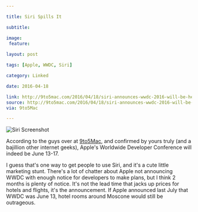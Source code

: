 ```yaml
---

title: Siri Spills It

subtitle: 

image:
 feature: 
 
layout: post

tags: [Apple, WWDC, Siri]

category: Linked

date: 2016-04-18

link: http://9to5mac.com/2016/04/18/siri-announces-wwdc-2016-will-be-held-june-13th-through-june-17th-in-san-francisco/
source: http://9to5mac.com/2016/04/18/siri-announces-wwdc-2016-will-be-held-june-13th-through-june-17th-in-san-francisco/
via: 9to5Mac

---
```


![Siri Screenshot](https://s3-us-west-2.amazonaws.com/www.jimmylittle.com/post-images/Sirispills2.png)

 According to the guys over at [9to5Mac][1], and confirmed by yours truly (and a bajillion other internet geeks), Apple's Worldwide Developer Conference will indeed be June 13-17.
 
 I guess that's one way to get people to use Siri, and it's a cute little marketing stunt.  There's a lot of chatter about Apple not announcing WWDC with enough notice for developers to make plans, but I think 2 months is plenty of notice.  It's not the lead time that jacks up prices for hotels and flights, it's the announcement.  If Apple announced last July that WWDC was June 13, hotel rooms around Moscone would still be outrageous.
 
 
 [1]: http://9to5mac.com/2016/04/18/siri-announces-wwdc-2016-will-be-held-june-13th-through-june-17th-in-san-francisco/